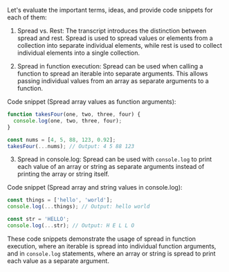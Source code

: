 Let's evaluate the important terms, ideas, and provide code snippets for each of them:

1. Spread vs. Rest: The transcript introduces the distinction between spread and rest. Spread is used to spread values or elements from a collection into separate individual elements, while rest is used to collect individual elements into a single collection.

2. Spread in function execution: Spread can be used when calling a function to spread an iterable into separate arguments. This allows passing individual values from an array as separate arguments to a function.

Code snippet (Spread array values as function arguments):
```javascript
function takesFour(one, two, three, four) {
  console.log(one, two, three, four);
}

const nums = [4, 5, 88, 123, 0.92];
takesFour(...nums); // Output: 4 5 88 123
```

3. Spread in console.log: Spread can be used with `console.log` to print each value of an array or string as separate arguments instead of printing the array or string itself.

Code snippet (Spread array and string values in console.log):
```javascript
const things = ['hello', 'world'];
console.log(...things); // Output: hello world

const str = 'HELLO';
console.log(...str); // Output: H E L L O
```

These code snippets demonstrate the usage of spread in function execution, where an iterable is spread into individual function arguments, and in `console.log` statements, where an array or string is spread to print each value as a separate argument.